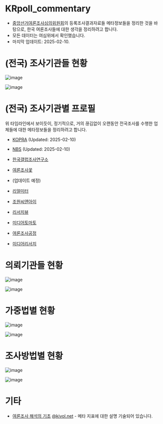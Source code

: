 # KRpoll_commentary

* [중앙선거여론조사심의위원회](https://www.nesdc.go.kr/portal/main.do)의 등록조사결과자료들 메타정보들을 정리한 것을 바탕으로, 한국 여론조사들에 대한 생각을 정리하려고 합니다.
* 모든 데이터는 여심위에서 확인했습니다.
* 마지막 업데이트: 2025-02-10.


# (전국) 조사기관들 현황

![image](https://github.com/user-attachments/assets/39e44ee8-539f-4a14-afe0-d11c287af084)

![image](https://github.com/user-attachments/assets/be0b0a2e-381a-475e-a7da-007c9c9a75c7)

# (전국) 조사기관별 프로필

위 타임라인에서 보이듯이, 정기적으로, 거의 끊김없이 오랜동안 전국조사를 수행한 업체들에 대한 메타정보들을 정리하려고 합니다.

* [KOPRA](KOPRA.md) (Updated: 2025-02-10)
* [NBS](NBS.md) (Updated: 2025-02-10)

* [한국갤럽조사연구소](Gallup.md)
* [여론조사꽃](Flower.md)

* (업데이트 예정)
* [리얼미터](Realmeter.md)
* [조원씨앤아이](Jowon.md)
* [리서치뷰](ResearchView.md)
* [미디어토마토](MediaTomato.md)
* [여론조사공정](EmptyJustice.md)
* [미디어리서치](MediaResearch.md)


# 의뢰기관들 현황

![image](https://github.com/user-attachments/assets/d787e839-b3b1-44d7-bbbb-77dd410d1f8c)

![image](https://github.com/user-attachments/assets/c7fd0de2-da26-4b45-b494-a371f462aea3)


# 가중법별 현황

![image](https://github.com/user-attachments/assets/bd5fe6a7-4a48-4cec-b561-90bc866a2699)

![image](https://github.com/user-attachments/assets/a7eda3ec-44ba-4d63-90ab-81b1c4db8bae)

# 조사방법별 현황

![image](https://github.com/user-attachments/assets/88810c59-f2a3-49da-9b4c-71d8a6380e8c)

![image](https://github.com/user-attachments/assets/25810e21-8bf9-4b25-8498-0c582f8509ea)



# 기타

* [여론조사 해석의 기초](https://kivoloid.notion.site/194512210ea78000bdfed50cc0e95f76) [@kivol.net](https://bsky.app/profile/kivol.net) - 메타 지표에 대한 설명 기술되어 있습니다.

